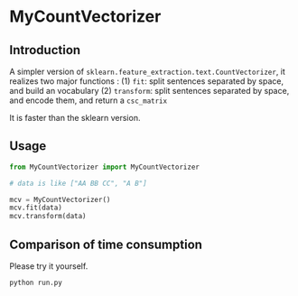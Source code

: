 # MyCountVectorizer

## Introduction

A simpler version of `sklearn.feature_extraction.text.CountVectorizer`, it realizes two major functions :
(1) `fit`: split sentences separated by space, and build an vocabulary
(2) `transform`: split sentences separated by space, and encode them, and return a `csc_matrix`

It is faster than the sklearn version.

## Usage

```python 
from MyCountVectorizer import MyCountVectorizer

# data is like ["AA BB CC", "A B"]

mcv = MyCountVectorizer()
mcv.fit(data)
mcv.transform(data)
```

## Comparison of time consumption

Please try it yourself.

```python 
python run.py
```

